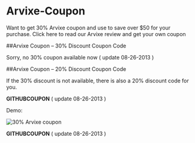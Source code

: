 Arvixe-Coupon
=============

Want to get 30% Arvixe coupon and use to save over $50 for your purchase. Click here to read our Arvixe review and get your own coupon

##Arvixe Coupon – 30% Discount Coupon Code

Sorry, no 30% coupon available now ( update 08-26-2013 )

##Arvixe Coupon – 20% Discount Coupon Code

If the 30% discount is not available, there is also a 20% discount code for you.

**GITHUBCOUPON** ( update 08-26-2013 )

Demo:

![30% Arvixe coupon](http://i.imgur.com/0ULubiG.png)

**GITHUBCOUPON** ( update 08-26-2013 )
